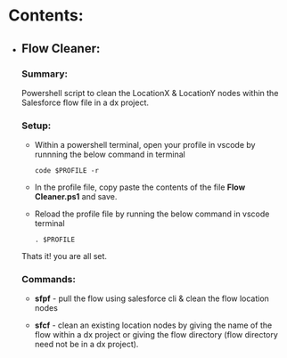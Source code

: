 # Contents:
* ## Flow Cleaner:
    ### Summary:
    Powershell script to clean the LocationX & LocationY nodes within the Salesforce flow file in a dx project.

    ### Setup:
    * Within a powershell terminal, open your profile in vscode by runnning the below command in terminal

        `code $PROFILE -r`
    
    * In the profile file, copy paste the contents of the file **Flow Cleaner.ps1** and save.

    * Reload the profile file by running the below command in vscode terminal

        `. $PROFILE`

    Thats it! you are all set.

    ### Commands:
    * **sfpf** - pull the flow using salesforce cli & clean the flow location nodes

    * **sfcf** - clean an existing location nodes by giving the name of the flow within a dx project or giving the flow directory (flow directory need not be in a dx project).
